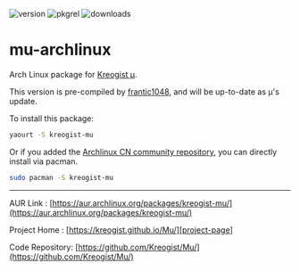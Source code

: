 ![version](https://img.shields.io/badge/Version-0.9.1-FF5174.svg?style=flat-square) ![pkgrel](https://img.shields.io/badge/Architecture-x86__64-51C8FF.svg?style=flat-square)
![downloads](https://img.shields.io/github/downloads/frantic1048/mu-archlinux/latest/total.svg?style=flat-square)

# mu-archlinux

Arch Linux package for [Kreogist µ][project-page].

This version is pre-compiled by [frantic1048](https://github.com/frantic1048), and will be up-to-date as µ's update.

To install this package:

```bash
yaourt -S kreogist-mu
```

Or if you added the [Archlinux CN community repository](https://github.com/archlinuxcn/mirrorlist-repo), you can directly install via pacman.

```bash
sudo pacman -S kreogist-mu
```

---

AUR Link : [https://aur.archlinux.org/packages/kreogist-mu/](https://aur.archlinux.org/packages/kreogist-mu/)

Project Home : [https://kreogist.github.io/Mu/][project-page]

Code Repository: [https://github.com/Kreogist/Mu/](https://github.com/Kreogist/Mu/)

[project-page]:https://kreogist.github.io/Mu/
